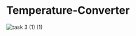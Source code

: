 # Temperature-Converter

![task 3 (1) (1)](https://user-images.githubusercontent.com/67187699/160671084-ccfbef92-99b3-4e64-ae07-c29580ed59b5.png)
